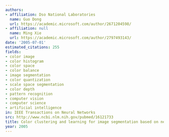 ```yaml
---
authors:
- affiliation: Dso National Laboratories
  name: Guo Dong
  url: https://academic.microsoft.com/author/2671204598/
- affiliation: null
  name: Ming Xie
  url: https://academic.microsoft.com/author/2797493143/
date: '2005-07-01'
estimated_citations: 255
fields:
- color image
- color histogram
- color space
- color balance
- image segmentation
- color quantization
- scale space segmentation
- color depth
- pattern recognition
- computer vision
- computer science
- artificial intelligence
in: IEEE Transactions on Neural Networks
src: http://www.ncbi.nlm.nih.gov/pubmed/16121733
title: Color clustering and learning for image segmentation based on neural networks
year: 2005
---
```

